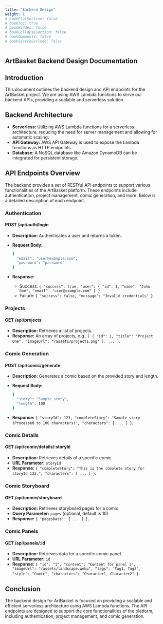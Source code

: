 ```yaml
---
title: "Backend Design"
weight: 1
# bookFlatSection: false
# bookToc: true
# bookHidden: false
# bookCollapseSection: false
# bookComments: false
# bookSearchExclude: false
---
```


## ArtBasket Backend Design Documentation

## Introduction

This document outlines the backend design and API endpoints for the ArtBasket project. We are using AWS Lambda functions to serve our backend APIs, providing a scalable and serverless solution.

## Backend Architecture

- **Serverless:** Utilizing AWS Lambda functions for a serverless architecture, reducing the need for server management and allowing for automatic scaling.
- **API Gateway:** AWS API Gateway is used to expose the Lambda functions as HTTP endpoints.
- **Database:** A NoSQL database like Amazon DynamoDB can be integrated for persistent storage.

## API Endpoints Overview

The backend provides a set of RESTful API endpoints to support various functionalities of the ArtBasket platform. These endpoints include authentication, project management, comic generation, and more. Below is a detailed description of each endpoint.

### Authentication

#### POST /api/auth/login

- **Description:** Authenticates a user and returns a token.
- **Request Body:**

  ```bash
  {
    "email": "user@example.com",
    "password": "password"
  }
  ```

- **Response:**
  - Success: `{ "success": true, "user": { "id": 1, "name": "John Doe", "email": "user@example.com" } }`
  - Failure: `{ "success": false, "message": "Invalid credentials" }`

### Projects

#### GET /api/projects

- **Description:** Retrieves a list of projects.
- **Response:** An array of projects, e.g., `[ { "id": 1, "title": "Project One", "imageUrl": "/assets/project1.png" }, ... ]`.

### Comic Generation

#### POST /api/comic/generate

- **Description:** Generates a comic based on the provided story and length.
- **Request Body:**

  ```bash
  {
    "story": "Sample story",
    "length": 100
  }
  ```

- **Response:** `{ "storyId": 123, "completeStory": "Sample story (Processed to 100 characters)", "characters": [ ... ] }`.

### Comic Details

#### GET /api/comic/details/:storyId

- **Description:** Retrieves details of a specific comic.
- **URL Parameter:** `storyId`
- **Response:** `{ "completeStory": "This is the complete story for storyId 123.", "characters": [ ... ] }`.

### Comic Storyboard

#### GET /api/comic/storyboard

- **Description:** Retrieves storyboard pages for a comic.
- **Query Parameter:** `pages` (optional, default is 10)
- **Response:** `{ "pagesData": [ ... ] }`.

### Comic Panels

#### GET /api/panels/:id

- **Description:** Retrieves data for a specific comic panel.
- **URL Parameter:** `id`
- **Response:** `{ "id": "1", "content": "Content for panel 1", "imageUrl": "/assets/landscape.webp", "tags": "Tag1, Tag2", "style": "Comic", "characters": "Character1, Character2" }`.

## Conclusion

The backend design for ArtBasket is focused on providing a scalable and efficient serverless architecture using AWS Lambda functions. The API endpoints are designed to support the core functionalities of the platform, including authentication, project management, and comic generation.
